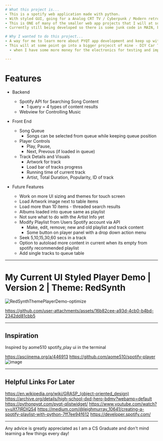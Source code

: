 ```yaml
---
# What this project is...
- This is a spotify web application made with python. 
- With styled GUI, going for a Analog CRT TV / Cyberpunk / Modern retro interface.
- This is ONE of many of the smaller web app projects that I will at some point combine for my DYI car interface
- Currently still being developed so there is some junk code in MAIN, but it is a working build as of Dec 1st

# Why I wanted to do this project...
- A way for me to learn more about PYQT app development and keep up with my skills on a big project that I would be proud to use and show the world.
- This will at some point go into a bigger projecct of mine - DIY Car Touch Screen Interface
  - when I have some more money for the electronics for testing and implementation inside my car. 

---
```

# Features
- Backend
  - Spotify API for Searching Song Content
    - 1 query = 4 types of content results
  - Webview for Controlling Music
- Front End
  - Song Queue
    -  Songs can be selected from queue while keeping queue position
  - Player Controls 
    - Play, Pause,
    - Next, Prevous (if loaded in queue)
  - Track Details and Visuals 
    - Artwork for track
    - Load bar of tracks progress
    - Running time of current track
    - Artist, Total Duration, Popularity, ID of track
  
- Future Features
  - Work on more UI sizing and themes for touch screen
  - Load Artwork image next to table items 
  - Load more than 10 items - threaded search results  
  - Albums loaded into queue same as playlist
  - Not sure what to do with the Artist Info yet
  - Modify Playlist from Users Spotify account via API
    - Make, edit, remove; new and old playlist and track content
    - Some button on player panel with a drop down action menu    
  - Seek 5,10,15,30,60 secs in a track
  - Option to autoload more content in current when its empty from spotify recommended playlist
  - Add single tracks to queue table 
---
# My Current UI Styled Player Demo | Version 2 | Theme: RedSynth
![RedSynthThemePlayerDemo-optimize](https://github.com/user-attachments/assets/fe38d69d-fe40-40e9-a992-f298a30b5cd5)


https://github.com/user-attachments/assets/16b82cee-a93d-4cb0-b4bd-2342dd81cbb5

---
## Inspiration
Inspired by aome510 spotify_play ui in the terminal

https://asciinema.org/a/446913
https://github.com/aome510/spotify-player
![image](https://github.com/user-attachments/assets/cfbe6349-c1e5-43ce-a7ad-d4b0e8c1a2e7)

---
## Helpful Links For Later
https://en.wikipedia.org/wiki/GRASP_(object-oriented_design)
https://archive.org/details/high-school-dxd-hero-bdmv?webamp=default
https://pythonpyqt.com/pyqt-qlistwidget/
https://www.youtube.com/watch?v=uXf7IRDIQS4
https://medium.com/@leighmurray_10641/creating-a-spotify-playlist-with-python-7ff7ee94f612
https://developer.spotify.com/

---
Any advice is greatly appreciated as I am a CS Graduate and don't mind learning a few things every day!











